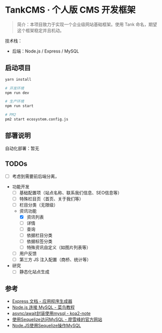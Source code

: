 # TankCMS · 个人版 CMS 开发框架

> 简介：本项目致力于实现一个企业级网站基础框架。使用 Tank 命名，期望这个框架稳定并且机动。 

技术栈：

- 后端：Node.js / Express / MySQL

## 启动项目

```sh
yarn install

# 开发环境
npm run dev

# 生产环境
npm run start

# PM2
pm2 start ecosystem.config.js
```

## 部署说明

自动化部署：暂无

## TODOs

- [ ] 考虑到需要前后端分离，
- 功能开发
    - [ ] 基础配置项（站点名称、联系我们信息、SEO信息等）
    - [ ] 特殊栏目页（首页、关于我们等）
    - [ ] 栏目分类（无限级）
    - 资讯功能
        - [X] 资讯列表
        - [ ] 详情
        - [ ] 查询
        - [ ] 依据栏目分类
        - [ ] 依据标签分类
        - [ ] 特殊资讯自定义（如图片列表等）
    - [ ] 用户反馈
    - [ ] 第三方 JS 注入配置（商桥、统计等）
- 研究
    - [ ] 静态化站点生成

## 参考

- [Express 文档 - 应用程序生成器](https://expressjs.com/zh-cn/starter/generator.html)
- [Node.js 连接 MySQL - 菜鸟教程](http://www.runoob.com/nodejs/nodejs-mysql.html)
- [async/await封装使用mysql - koa2-note](https://chenshenhai.github.io/koa2-note/note/mysql/async.html)
- [使用Sequelize访问MySQL - 廖雪峰的官方网站](https://www.liaoxuefeng.com/wiki/1022910821149312/1101571555324224)
- [Node.JS使用Sequelize操作MySQL](https://www.jianshu.com/p/797e10fe2393)
 
 
